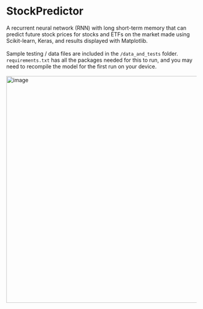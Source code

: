 # StockPredictor
A recurrent neural network (RNN) with long short-term memory that can predict future stock prices for stocks and ETFs on the market made using Scikit-learn, Keras, and results displayed with Matplotlib.<br/><br/>
Sample testing / data files are included in the `/data_and_tests` folder. `requirements.txt` has all the packages needed for this to run, and you may need to recompile the model for the first run on your device.<br/><br/>
<img width="600" alt="image" src="https://github-production-user-asset-6210df.s3.amazonaws.com/46657513/260770321-0a9b5acc-db49-42cf-bd62-3f3e93306a21.png">
